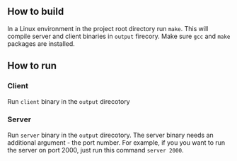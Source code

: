 ## How to build
In a Linux environment in the project root directory run `make`. This will compile server and client binaries in `output` firecory. Make sure `gcc` and `make` packages are installed.
## How to run
### Client
Run `client` binary in the `output` direcotory
### Server
Run `server` binary in the `output` direcotory. The server binary needs an additional argument - the port number. For example, if you you want to run the server on port 2000, just run this command `server 2000`.
